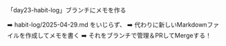 「day23-habit-log」ブランチにメモを作る

➡️ habit-log/2025-04-29.md をいじらず、
➡️ 代わりに新しいMarkdownファイルを作成してメモを書く
➡️ それをブランチで管理＆PRしてMergeする！